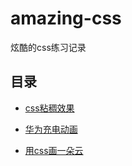 # amazing-css
 炫酷的css练习记录

## 目录

+ [css粘稠效果](https://github.com/iCharlesZ/amazing-css/tree/main/sticky-css)

+ [华为充电动画](https://github.com/iCharlesZ/amazing-css/tree/main/huawei-charging)

+ [用css画一朵云](https://github.com/iCharlesZ/amazing-css/tree/main/cloud-css)
